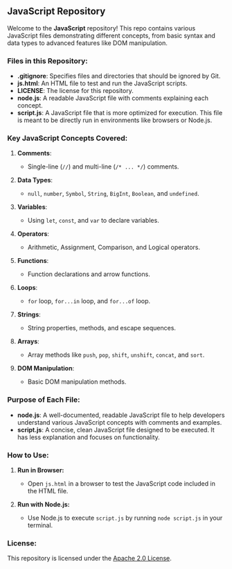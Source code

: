 ## JavaScript Repository

Welcome to the **JavaScript** repository! This repo contains various JavaScript files demonstrating different concepts, from basic syntax and data types to advanced features like DOM manipulation.

### Files in this Repository:

- **.gitignore**: Specifies files and directories that should be ignored by Git.
- **js.html**: An HTML file to test and run the JavaScript scripts.
- **LICENSE**: The license for this repository.
- **node.js**: A readable JavaScript file with comments explaining each concept.
- **script.js**: A JavaScript file that is more optimized for execution. This file is meant to be directly run in environments like browsers or Node.js.

### Key JavaScript Concepts Covered:

1. **Comments**: 
   - Single-line (`//`) and multi-line (`/* ... */`) comments.

2. **Data Types**:
   - `null`, `number`, `Symbol`, `String`, `BigInt`, `Boolean`, and `undefined`.

3. **Variables**:
   - Using `let`, `const`, and `var` to declare variables.

4. **Operators**:
   - Arithmetic, Assignment, Comparison, and Logical operators.

5. **Functions**:
   - Function declarations and arrow functions.

6. **Loops**:
   - `for` loop, `for...in` loop, and `for...of` loop.

7. **Strings**:
   - String properties, methods, and escape sequences.

8. **Arrays**:
   - Array methods like `push`, `pop`, `shift`, `unshift`, `concat`, and `sort`.

9. **DOM Manipulation**:
   - Basic DOM manipulation methods.

### Purpose of Each File:

- **node.js**: A well-documented, readable JavaScript file to help developers understand various JavaScript concepts with comments and examples.
- **script.js**: A concise, clean JavaScript file designed to be executed. It has less explanation and focuses on functionality.

### How to Use:

1. **Run in Browser:**
   - Open `js.html` in a browser to test the JavaScript code included in the HTML file.
   
2. **Run with Node.js:**
   - Use Node.js to execute `script.js` by running `node script.js` in your terminal.

### License:

This repository is licensed under the [Apache 2.0 License](LICENSE).
